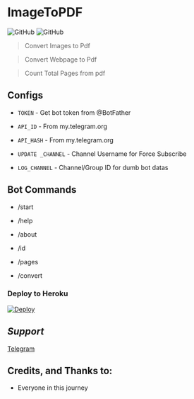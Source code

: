 # ImageToPDF

![GitHub](https://img.shields.io/github/license/AswanthVK/ImageToPDFV2Bot?label=license)
![GitHub](https://img.shields.io/badge/Version-Beta-green)

> Convert Images to Pdf

> Convert Webpage to Pdf 

> Count Total Pages from pdf


## Configs

* `TOKEN`  - Get bot token from @BotFather

* `API_ID`     - From my.telegram.org 

* `API_HASH`    - From my.telegram.org

* `UPDATE _CHANNEL`  - Channel Username for Force Subscribe

* `LOG_CHANNEL`  - Channel/Group ID for dumb bot datas


## Bot Commands

* /start

* /help

* /about

* /id

* /pages

* /convert
### Deploy to Heroku
[![Deploy](https://www.herokucdn.com/deploy/button.svg)](https://heroku.com/deploy?template=https://github.com/AswanthVK/ImageToPDFV2Bot)



## *Support*
<a href="https://t.me/AswanthVK">
   <p> Telegram </p>
  </a>

## Credits, and Thanks to:

* Everyone in this journey 

